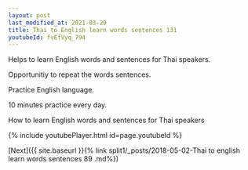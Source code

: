 ```yaml
---
layout: post
last_modified_at: 2021-03-29
title: Thai to English learn words sentences 131 
youtubeId: fvEfVyq_794
---
```

 
 
Helps to learn English words and sentences for Thai speakers.

Opportunitiy to repeat the words sentences. 

Practice English language. 
 
10 minutes practice every day. 
 
How to learn English words and sentences for Thai speakers 
 
{% include youtubePlayer.html id=page.youtubeId %}
 
 
[Next]({{ site.baseurl }}{% link  split1/_posts/2018-05-02-Thai to english learn words sentences 89 .md%})
 

